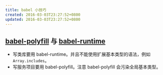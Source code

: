 ```yaml
---
title: babel 小技巧
created: 2016-03-03T23:27:52+0800
updated: 2016-03-03T23:27:52+0800
---
```



## [babel-polyfill][] 与 [babel-runtime][]

- 写类库要用 babel-runtime。并且不能使用扩展基本类型的语法，例如 `Array.includes`。
- 写服务项目要用 babel-polyfill。注意 babel-polyfill 会污染全局基本类型。

[babel-polyfill]: https://babeljs.io/docs/usage/polyfill/
[babel-runtime]: http://babeljs.io/docs/plugins/transform-runtime/
